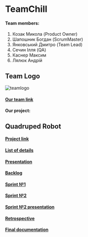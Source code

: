 #   TeamChill

#### Team members:

   1) Козак Микола (Product Owner)
   2) Шапошник Богдан (ScrumMaster)
   3) Янковський Дмитро (Team Lead)
   4) Сечин Ілля (QA)
   5) Каснер Максим
   6) Лялюк Андрій
    
## Team Logo

 ![teamlogo](https://user-images.githubusercontent.com/47568507/52844166-a63e9a80-310c-11e9-926f-c188f31485e6.jpg)

####   [Our team link](https://github.com/orgs/progbase/teams/team-chill) 

####  Our project:

##     Quadruped Robot

####  [Project link](https://github.com/orgs/progbase/projects/8)
####  [List of details](https://docs.google.com/spreadsheets/d/1k3c81QdA3LiKYz2QmPCBb-pNQtNbF1K70HmR1if5axk/edit?usp=sharing)
####  [Presentation](https://docs.google.com/presentation/d/1f_KVaQNKkFv0bcAar8zt5-yv105-SQocj1BVu4mv-hw/edit#slide=id.g4fb11449bd_0_46)
####  [Backlog](https://docs.google.com/spreadsheets/d/1Ny-xPChf-VtyrRTfPZE_ecSWgw-I6Ve6-dQP9J45IBU/edit?usp=sharing)
####  [Sprint №1](https://docs.google.com/document/d/1EJD-jHyHOKa5-Zi4KGN6JSKx_9jdWLyzlTl6XvBTV8o/edit?usp=sharing)
####  [Sprint №2](https://docs.google.com/document/d/1NJQq87FbMm89194gnImEUgT6hjDB_tZxRtpycBtCjXc/edit?usp=sharing)
####  [Sprint №2 presentation](https://docs.google.com/presentation/d/1Z3C6GPuwfjyrNBYU_x5BtJYPtIke0YcSn3GtU6JLnek/edit?usp=sharing)
####  [Retrospective](https://docs.google.com/spreadsheets/d/1fL3qHy0_3Il6eJRnfqdvc-Mx5pljp51RPMuJWDzYmz8/edit#gid=0)
####  [Final documentation](https://docs.google.com/document/d/1RQ2ZT5Cs7XvUTV5app129FPn696tC1JIAiiJIFOKbkw/edit#)
